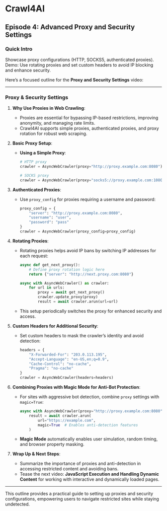 # Crawl4AI

## Episode 4: Advanced Proxy and Security Settings

### Quick Intro
Showcase proxy configurations (HTTP, SOCKS5, authenticated proxies). Demo: Use rotating proxies and set custom headers to avoid IP blocking and enhance security.

Here’s a focused outline for the **Proxy and Security Settings** video:

---

### **Proxy & Security Settings**

1. **Why Use Proxies in Web Crawling**:
   - Proxies are essential for bypassing IP-based restrictions, improving anonymity, and managing rate limits.
   - Crawl4AI supports simple proxies, authenticated proxies, and proxy rotation for robust web scraping.

2. **Basic Proxy Setup**:
   - **Using a Simple Proxy**:
     ```python
     # HTTP proxy
     crawler = AsyncWebCrawler(proxy="http://proxy.example.com:8080")
     
     # SOCKS proxy
     crawler = AsyncWebCrawler(proxy="socks5://proxy.example.com:1080")
     ```

3. **Authenticated Proxies**:
   - Use `proxy_config` for proxies requiring a username and password:
     ```python
     proxy_config = {
         "server": "http://proxy.example.com:8080",
         "username": "user",
         "password": "pass"
     }
     crawler = AsyncWebCrawler(proxy_config=proxy_config)
     ```

4. **Rotating Proxies**:
   - Rotating proxies helps avoid IP bans by switching IP addresses for each request:
     ```python
     async def get_next_proxy():
         # Define proxy rotation logic here
         return {"server": "http://next.proxy.com:8080"}
     
     async with AsyncWebCrawler() as crawler:
         for url in urls:
             proxy = await get_next_proxy()
             crawler.update_proxy(proxy)
             result = await crawler.arun(url=url)
     ```
   - This setup periodically switches the proxy for enhanced security and access.

5. **Custom Headers for Additional Security**:
   - Set custom headers to mask the crawler’s identity and avoid detection:
     ```python
     headers = {
         "X-Forwarded-For": "203.0.113.195",
         "Accept-Language": "en-US,en;q=0.9",
         "Cache-Control": "no-cache",
         "Pragma": "no-cache"
     }
     crawler = AsyncWebCrawler(headers=headers)
     ```

6. **Combining Proxies with Magic Mode for Anti-Bot Protection**:
   - For sites with aggressive bot detection, combine `proxy` settings with `magic=True`:
     ```python
     async with AsyncWebCrawler(proxy="http://proxy.example.com:8080", headers={"Accept-Language": "en-US"}) as crawler:
         result = await crawler.arun(
             url="https://example.com",
             magic=True  # Enables anti-detection features
         )
     ```
   - **Magic Mode** automatically enables user simulation, random timing, and browser property masking.

7. **Wrap Up & Next Steps**:
   - Summarize the importance of proxies and anti-detection in accessing restricted content and avoiding bans.
   - Tease the next video: **JavaScript Execution and Handling Dynamic Content** for working with interactive and dynamically loaded pages.

---

This outline provides a practical guide to setting up proxies and security configurations, empowering users to navigate restricted sites while staying undetected.